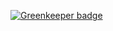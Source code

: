 
[![Greenkeeper badge](https://badges.greenkeeper.io/anilpdv/devconnector.svg)](https://greenkeeper.io/)
